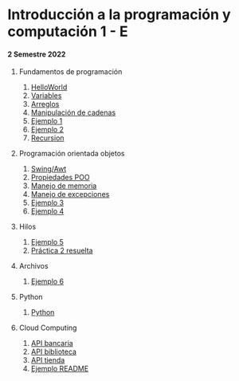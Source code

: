 # Introducción a la programación y computación 1 - E
#### 2 Semestre 2022

1. Fundamentos de programación
   1. [HelloWorld](./unidadDos/HelloWorld.java)
   2. [Variables](./unidadDos/Variable.java)
   4. [Arreglos](./unidadDos/Arreglo.java)
   5. [Manipulación de cadenas](./unidadDos/Cadena.java)
   6. [Ejemplo 1](./unidadDos/ejemplo/sesionDos/DecimalABinario.java)
   7. [Ejemplo 2](./unidadDos/ejemplo/sesionDos/DerivarPolinomio.java)
   8. [Recursion](./unidadDos/Recursion.java)

2. Programación orientada objetos
   1. [Swing/Awt](./unidadTres/sesionCuatro/objetos/)
   2. [Propiedades POO](./unidadTres/sesionCinco/pooproperties/)
   3. [Manejo de memoria](./unidadTres/sesionSeis/memorymanagment/)
   4. [Manejo de excepciones](./unidadTres/sesionSeis/exceptionhandling/)
   5. [Ejemplo 3](./unidadTres/sesionSeis/asignacion/)
   6. [Ejemplo 4](./unidadTres/sesionSiete/inventario/)

3. Hilos
   1. [Ejemplo 5](./unidadSeis/carrera/)  
   2. [Práctica 2 resuelta](./unidadSeis/practicaDos/)

4. Archivos
   1. [Ejemplo 6](./unidadCinco/archivo)  

5. Python
   1. [Python](./unidadSiete/sesionDiez)  

6. Cloud Computing  
   1. [API bancaria](./unidadSiete/sesionOnce/api_banco/)
   2. [API biblioteca](./unidadSiete/sesionDoce/api_biblioteca/)
   3. [API tienda](./unidadSiete/sesionDoce/api_tienda/)
   4. [Ejemplo README](./unidadSiete/sesionCatorce/)